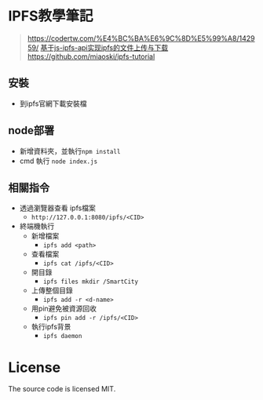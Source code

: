 # IPFS教學筆記

> https://codertw.com/%E4%BC%BA%E6%9C%8D%E5%99%A8/142959/
> [基于js-ipfs-api实现ipfs的文件上传与下载](https://blog.csdn.net/koastal/article/details/78771932)
> https://github.com/miaoski/ipfs-tutorial
## 安裝
* 到ipfs官網下載安裝檔

## node部署
* 新增資料夾，並執行`npm install`
* cmd 執行 `node index.js`

## 相關指令
* 透過瀏覽器查看 ipfs檔案
    * `http://127.0.0.1:8080/ipfs/<CID>`
* 終端機執行
    * 新增檔案
        * `ipfs add <path>`
    * 查看檔案
        * `ipfs cat /ipfs/<CID>`
    * 開目錄
        * `ipfs files mkdir /SmartCity `  
    * 上傳整個目錄
        * `ipfs add -r <d-name>`
    * 用pin避免被資源回收
        * `ipfs pin add -r /ipfs/<CID>`
    * 執行ipfs背景
        * `ipfs daemon`

# License
The source code is licensed MIT. 
    
